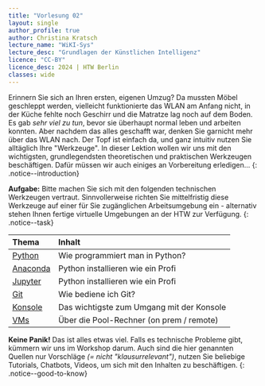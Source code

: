 ```yaml
---
title: "Vorlesung 02"
layout: single
author_profile: true
author: Christina Kratsch
lecture_name: "WiKI-Sys"
lecture_desc: "Grundlagen der Künstlichen Intelligenz"
licence: "CC-BY"
licence_desc: 2024 | HTW Berlin 
classes: wide
---
```


Erinnern Sie sich an Ihren ersten, eigenen Umzug? Da mussten Möbel geschleppt werden, vielleicht funktionierte das WLAN am Anfang nicht, in der Küche fehlte noch Geschirr und die Matratze lag noch auf dem Boden. Es gab <em>sehr viel zu tun</em>, bevor sie überhaupt normal leben und arbeiten konnten. Aber nachdem das alles geschafft war, denken Sie garnicht mehr über das WLAN nach. Der Topf ist einfach da, und ganz intuitiv nutzen Sie alltäglich Ihre "Werkzeuge". In dieser Lektion wollen wir uns mit den wichtigsten, grundlegendsten theoretischen und praktischen Werkzeugen beschäftigen. Dafür müssen wir auch einiges an Vorbereitung erledigen...
{: .notice--introduction}

**Aufgabe:** Bitte machen Sie sich mit den folgenden technischen Werkzeugen vertraut. Sinnvollerweise richten Sie mittelfristig diese Werkzeuge auf einer für Sie zugänglichen Arbeitsumgebung ein - alternativ stehen Ihnen fertige virtuelle Umgebungen an der HTW zur Verfügung.
{: .notice--task} 

| Thema | Inhalt | 
|:------------- |  :---------- |
| [Python](/modules/howto-python/python.md) |  Wie programmiert man in Python? | 
| [Anaconda](/modules/howto-anaconda/anaconda.md) |  Python installieren wie ein Profi | 
| [Jupyter](/modules/howto-anaconda/anaconda.md) |  Python installieren wie ein Profi | 
| [Git](/modules/howto-git/git.md) |  Wie bediene ich Git? | 
| [Konsole](/modules/howto-console/console.md) | Das wichtigste zum Umgang mit der Konsole | 
| [VMs](/modules/howto-vm/vm.md) |  Über die Pool-Rechner (on prem / remote) |  

**Keine Panik!** Das ist alles etwas viel. Falls es technische Probleme gibt, kümmern wir uns im Workshop darum. Auch sind die hier genannten Quellen nur Vorschläge *(= nicht "klausurrelevant")*, nutzen Sie beliebige Tutorials, Chatbots, Videos, um sich mit den Inhalten zu beschäftigen.
{: .notice--good-to-know} 
